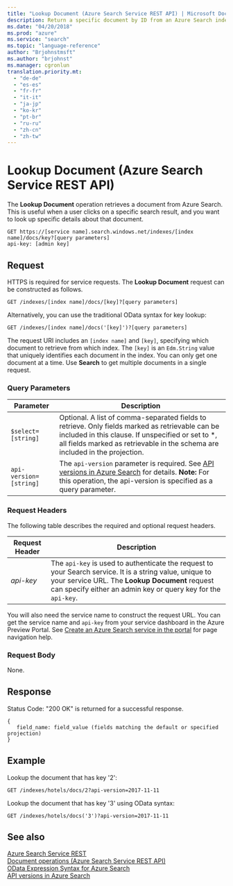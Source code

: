 ```yaml
---
title: "Lookup Document (Azure Search Service REST API) | Microsoft Docs"
description: Return a specific document by ID from an Azure Search index.
ms.date: "04/20/2018"
ms.prod: "azure"
ms.service: "search"
ms.topic: "language-reference"
author: "Brjohnstmsft"
ms.author: "brjohnst"
ms.manager: cgronlun
translation.priority.mt:
  - "de-de"
  - "es-es"
  - "fr-fr"
  - "it-it"
  - "ja-jp"
  - "ko-kr"
  - "pt-br"
  - "ru-ru"
  - "zh-cn"
  - "zh-tw"
---
```

# Lookup Document (Azure Search Service REST API)
  The **Lookup Document** operation retrieves a document from Azure Search. This is useful when a user clicks on a specific search result, and you want to look up specific details about that document.  

```  
GET https://[service name].search.windows.net/indexes/[index name]/docs/key?[query parameters]  
api-key: [admin key]  
```  

## Request  
 HTTPS is required for service requests. The **Lookup Document** request can be constructed as follows.  

```  
GET /indexes/[index name]/docs/[key]?[query parameters]   
```  

 Alternatively, you can use the traditional OData syntax for key lookup:  

```  
GET /indexes/[index name]/docs('[key]')?[query parameters]  
```  

 The request URI includes an `[index name]` and `[key]`, specifying which document to retrieve from which index. The `[key]` is an `Edm.String` value that uniquely identifies each document in the index. You can only get one document at a time. Use **Search** to get multiple documents in a single request.  

### Query Parameters  

|Parameter|Description|  
|---------------|-----------------|  
|`$select=[string]`|Optional. A list of comma-separated fields to retrieve. Only fields marked as retrievable can be included in this clause. If unspecified or set to *, all fields marked as retrievable in the schema are included in the projection.|  
|`api-version=[string]`|The `api-version` parameter is required.  See [API versions in Azure Search](https://go.microsoft.com/fwlink/?linkid=834796) for details. **Note:**  For this operation, the api-version is specified as a query parameter.|  

### Request Headers  
 The following table describes the required and optional request headers.  

|Request Header|Description|  
|--------------------|-----------------|  
|*api-key*|The `api-key` is used to authenticate the request to your Search service. It is a string value, unique to your service URL. The **Lookup Document** request can specify either an admin key or query key for the `api-key`.|  

 You will also need the service name to construct the request URL. You can get the service name and `api-key` from your service dashboard in the Azure Preview Portal. See [Create an Azure Search service in the portal](https://azure.microsoft.com/documentation/articles/search-create-service-portal/) for page navigation help.  

### Request Body  
 None.  

## Response  
 Status Code: "200 OK" is returned for a successful response.  

```  
{   
   field_name: field_value (fields matching the default or specified projection)   
}  
```  

## Example  
 Lookup the document that has key '2':  

```  
GET /indexes/hotels/docs/2?api-version=2017-11-11  
```  

 Lookup the document that has key '3' using OData syntax:  

```  
GET /indexes/hotels/docs('3')?api-version=2017-11-11  
```  

## See also  
 [Azure Search Service REST](index.md)   
 [Document operations &#40;Azure Search Service REST API&#41;](document-operations.md)   
 [OData Expression Syntax for Azure Search](odata-expression-syntax-for-azure-search.md)   
 [API versions in Azure Search](https://go.microsoft.com/fwlink/?linkid=834796)
